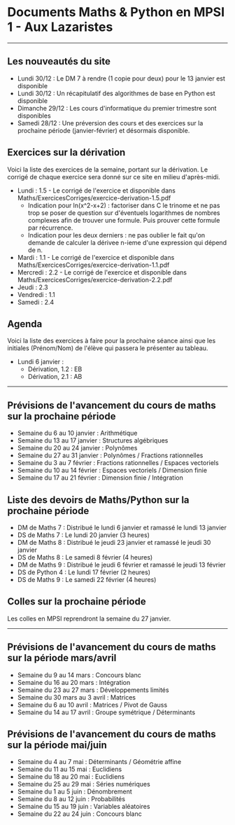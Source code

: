 # Documents Maths & Python en MPSI 1 - Aux Lazaristes

---
## Les nouveautés du site

* Lundi 30/12 : Le DM 7 à rendre (1 copie pour deux) pour le 13 janvier est disponible
* Lundi 30/12 : Un récapitulatif des algorithmes de base en Python est disponible
* Dimanche 29/12 : Les cours d'informatique du premier trimestre sont disponibles
* Samedi 28/12 : Une préversion des cours et des exercices sur la prochaine période (janvier-février) et désormais disponible.

## Exercices sur la dérivation

Voici la liste des exercices de la semaine, portant sur la dérivation. Le corrigé de chaque exercice sera donné sur ce site en milieu d'après-midi.

* Lundi : 1.5 - Le corrigé de l'exercice et disponible dans Maths/ExercicesCorriges/exercice-derivation-1.5.pdf
  * Indication pour ln(x^2-x+2) : factoriser dans C le trinome et ne pas trop se poser de question sur d'éventuels logarithmes de nombres complexes afin de trouver une formule. Puis prouver cette formule par récurrence.
  * Indication pour les deux derniers : ne pas oublier le fait qu'on demande de calculer la dérivee n-ieme d'une expression qui dépend de n. 
* Mardi : 1.1 - Le corrigé de l'exercice et disponible dans Maths/ExercicesCorriges/exercice-derivation-1.1.pdf
* Mercredi : 2.2 - Le corrigé de l'exercice et disponible dans Maths/ExercicesCorriges/exercice-derivation-2.2.pdf
* Jeudi : 2.3
* Vendredi : 1.1
* Samedi : 2.4

## Agenda

Voici la liste des exercices à faire pour la prochaine séance ainsi que les initiales (Prénom/Nom) de l'élève qui passera le présenter au tableau.

* Lundi 6 janvier :
  * Dérivation, 1.2 : EB
  * Dérivation, 2.1 : AB

---

## Prévisions de l'avancement du cours de maths sur la prochaine période

* Semaine du 6 au 10 janvier : Arithmétique
* Semaine du 13 au 17 janvier : Structures algébriques
* Semaine du 20 au 24 janvier : Polynômes
* Semaine du 27 au 31 janvier : Polynômes / Fractions rationnelles
* Semaine du 3 au 7 février : Fractions rationnelles / Espaces vectoriels
* Semaine du 10 au 14 février : Espaces vectoriels / Dimension finie
* Semaine du 17 au 21 février : Dimension finie / Intégration

## Liste des devoirs de Maths/Python sur la prochaine période

* DM de Maths 7 : Distribué le lundi 6 janvier et ramassé le lundi 13 janvier
* DS de Maths 7 : Le lundi 20 janvier (3 heures)
* DM de Maths 8 : Distribué le jeudi 23 janvier et ramassé le jeudi 30 janvier
* DS de Maths 8 : Le samedi 8 février (4 heures)
* DM de Maths 9 : Distribué le jeudi 6 février et ramassé le jeudi 13 février
* DS de Python 4 : Le lundi 17 février (2 heures)
* DS de Maths 9 : Le samedi 22 février (4 heures)

## Colles sur la prochaine période

Les colles en MPSI reprendront la semaine du 27 janvier.

---

## Prévisions de l'avancement du cours de maths sur la période mars/avril

* Semaine du 9 au 14 mars : Concours blanc
* Semaine du 16 au 20 mars : Intégration
* Semaine du 23 au 27 mars : Développements limités
* Semaine du 30 mars au 3 avril : Matrices
* Semaine du 6 au 10 avril : Matrices / Pivot de Gauss
* Semaine du 14 au 17 avril : Groupe symétrique / Déterminants

## Prévisions de l'avancement du cours de maths sur la période mai/juin

* Semaine du 4 au 7 mai : Déterminants / Géométrie affine
* Semaine du 11 au 15 mai : Euclidiens
* Semaine du 18 au 20 mai : Euclidiens
* Semaine du 25 au 29 mai : Séries numériques
* Semaine du 1 au 5 juin : Dénombrement
* Semaine du 8 au 12 juin : Probabilités
* Semaine du 15 au 19 juin : Variables aléatoires
* Semaine du 22 au 24 juin : Concours blanc


